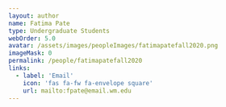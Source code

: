 ```yaml
---
layout: author
name: Fatima Pate
type: Undergraduate Students
webOrder: 5.0
avatar: /assets/images/peopleImages/fatimapatefall2020.png
imageMask: 0
permalink: /people/fatimapatefall2020
links:
  - label: 'Email'
    icon: 'fas fa-fw fa-envelope square'
    url: mailto:fpate@email.wm.edu
---
```

